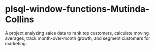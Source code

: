 # plsql-window-functions-Mutinda-Collins
A project analyzing sales data to rank top customers, calculate moving averages, track month-over-month growth, and segment customers for marketing.
